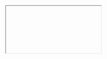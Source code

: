 <iframe>https://saveconnection.github.io/ehre/Example/Plugins/project1/src/Example/Main.php</iframe>
